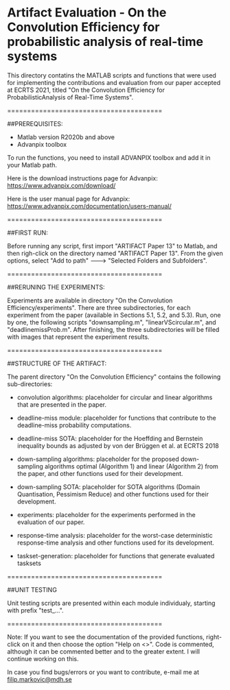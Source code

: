 # Artifact Evaluation - On the Convolution Efficiency for probabilistic analysis of real-time systems

This directory contatins the MATLAB scripts and functions that were used for implementing
the contributions and evaluation from our paper accepted at ECRTS 2021, titled
"On the Convolution Efficiency for ProbabilisticAnalysis of Real-Time Systems".

=======================================

##PREREQUISITES: 

- Matlab version R2020b and above
- Advanpix toolbox

To run the functions, you need to install ADVANPIX toolbox and add it in your Matlab path.

Here is the download instructions page for Advanpix:
https://www.advanpix.com/download/

Here is the user manual page for Advanpix:
https://www.advanpix.com/documentation/users-manual/


=======================================

##FIRST RUN:

Before running any script, first import "ARTIFACT Paper 13" to Matlab, and
then righ-click on the directory named "ARTIFACT Paper 13". From the given
options, select "Add to path" ---> "Selected Folders and Subfolders".

=======================================

##RERUNING THE EXPERIMENTS:

Experiments are available in directory "On the Convolution Efficiency/experiments".
There are three subdirectories, for each experiment from the paper 
(available in Sections 5.1, 5.2, and 5.3).
Run, one by one, the following scripts
"downsampling.m", "linearVScircular.m", and "deadlinemissProb.m".
After finishing, the three subdirectories will be filled with images that represent
the experiment results.

=======================================

##STRUCTURE OF THE ARTIFACT:

The parent directory "On the Convolution Efficiency" contains the following sub-directories:

- convolution algorithms: placeholder for circular and linear algorithms that are presented
                          in the paper.

- deadline-miss module: placeholder for functions that contribute to the deadline-miss
                        probability computations.

- deadline-miss SOTA: placeholder for the Hoeffding and Bernstein inequality bounds
                      as adjusted by von der Brüggen et al. at ECRTS 2018

- down-sampling algorithms: placeholder for the proposed down-sampling algorithms
                            optimal (Algorithm 1) and linear (Algorithm 2) from the paper,
                            and other functions used for their development.

- down-sampling SOTA: placeholder for SOTA algorithms (Domain Quantisation, Pessimism Reduce)
                      and other functions used for their development.

- experiments: placeholder for the experiments performed in the evaluation
               of our paper.

- response-time analysis: placeholder for the worst-case deterministic response-time analysis
                          and other functions used for its development.

- taskset-generation: placeholder for functions that generate evaluated tasksets

=======================================

##UNIT TESTING

Unit testing scripts are presented within each module individualy, starting with prefix "test_...".

=======================================

Note: If you want to see the documentation of the provided functions, right-click on it
      and then choose the option "Help on <<function name>>".
Code is commented, although it can be commented better and to the greater extent.
I will continue working on this.

In case you find bugs/errors or you want to contribute, e-mail me at filip.markovic@mdh.se





